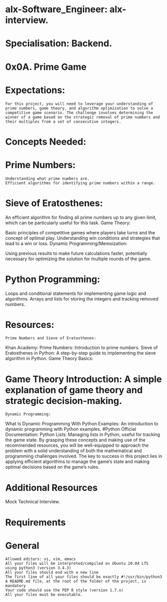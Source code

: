 # alx-Software_Engineer: alx-interview.

# Specialisation: Backend.

# 0x0A. Prime Game

# Expectations:
	For this project, you will need to leverage your understanding of prime numbers, game theory, and algorithm optimization to solve a competitive game scenario. The challenge involves determining the winner of a game based on the strategic removal of prime numbers and their multiples from a set of consecutive integers.

# Concepts Needed:
#	Prime Numbers:

	Understanding what prime numbers are.
	Efficient algorithms for identifying prime numbers within a range.
#	Sieve of Eratosthenes:

An efficient algorithm for finding all prime numbers up to any given limit, which can be particularly useful for this task.
Game Theory:

Basic principles of competitive games where players take turns and the concept of optimal play.
Understanding win conditions and strategies that lead to a win or loss.
Dynamic Programming/Memoization:

Using previous results to make future calculations faster, potentially necessary for optimizing the solution for multiple rounds of the game.
# Python Programming:

Loops and conditional statements for implementing game logic and algorithms.
Arrays and lists for storing the integers and tracking removed numbers.
# Resources:
	Prime Numbers and Sieve of Eratosthenes:

Khan Academy: Prime Numbers: Introduction to prime numbers.
Sieve of Eratosthenes in Python: A step-by-step guide to implementing the sieve algorithm in Python.
Game Theory Basics:

# Game Theory Introduction: A simple explanation of game theory and strategic decision-making.
	Dynamic Programming:

What Is Dynamic Programming With Python Examples: An introduction to dynamic programming with Python examples.
#Python Official Documentation:
	Python Lists: Managing lists in Python, useful for tracking the game state.
	By grasping these concepts and making use of the recommended resources, you will be well-equipped to approach the problem with a solid understanding of both the mathematical and programming challenges involved. 
	The key to success in this project lies in applying efficient algorithms	to manage the game’s state and making optimal decisions based on the game’s rules.

# Additional Resources
Mock Technical Interview.
# Requirements
# General
	Allowed editors: vi, vim, emacs
	All your files will be interpreted/compiled on Ubuntu 20.04 LTS 
	using python3 (version 3.4.3)
	All your files should end with a new line
	The first line of all your files should be exactly #!/usr/bin/python3
	A README.md file, at the root of the folder of the project, is mandatory
	Your code should use the PEP 8 style (version 1.7.x)
	All your files must be executable.

